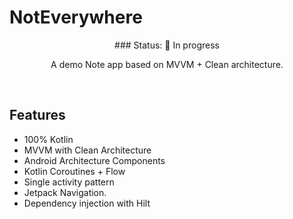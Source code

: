 # NotEverywhere
<p align="center">### Status: 🚧 In progress  </p>
<p align="center">    
A demo Note app based on MVVM + Clean architecture.<br>  
</p>  
</br>  

## Features
* 100% Kotlin
* MVVM with Clean Architecture
* Android Architecture Components
* Kotlin Coroutines + Flow
* Single activity pattern
* Jetpack Navigation.
* Dependency injection with Hilt
